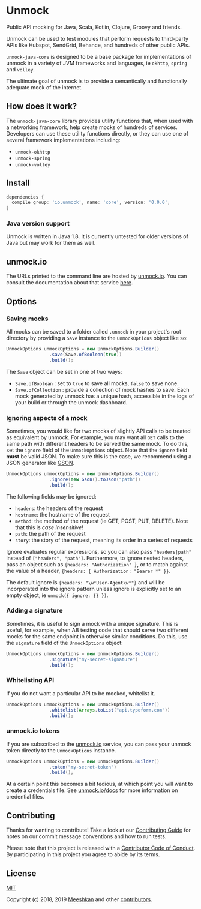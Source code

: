 # Unmock

Public API mocking for Java, Scala, Kotlin, Clojure, Groovy and friends.

Unmock can be used to test modules that perform requests to third-party APIs like Hubspot, SendGrid, Behance, and hundreds of other public APIs.

`unmock-java-core` is designed to be a base package for implementations of unmock in a variety of JVM frameworks and languages, ie `okhttp`, `spring` and `volley`.

The ultimate goal of unmock is to provide a semantically and functionally adequate mock of the internet.

## How does it work?

The `unmock-java-core` library provides utility functions that, when used with a networking framework, help create mocks of hundreds of services.  Developers can use these utility functions directly, or they can use one of several framework implementations including:

- `unmock-okhttp`
- `unmock-spring`
- `unmock-volley`

## Install

```gradle
dependencies {
  compile group: 'io.unmock', name: 'core', version: '0.0.0';
}
```

### Java version support

Unmock is written in Java 1.8.  It is currently untested for older versions of Java but may work for them as well.

## unmock.io

The URLs printed to the command line are hosted by [unmock.io](https://www.unmock.io).  You can consult the documentation about that service [here](https://www.unmock.io/docs).

## Options

### Saving mocks

All mocks can be saved to a folder called `.unmock` in your project's root directory by providing a `Save` instance to the `UnmockOptions` object like so:

```java
UnmockOptions unmockOptions = new UnmockOptions.Builder()
                .save(Save.ofBoolean(true))
                .build();
```

The `Save` object can be set in one of two ways:

- `Save.ofBoolean` : set to `true` to save all mocks, `false` to save none.
- `Save.ofCollection` : provide a collection of mock hashes to save.  Each mock generated by unmock has a unique hash, accessible in the logs of your build or through the unmock dashboard.

### Ignoring aspects of a mock

Sometimes, you would like for two mocks of slightly API calls to be treated as equivalent by unmock.  For example, you may want all `GET` calls to the same path with different headers to be served the same mock.  To do this, set the `ignore` field of the `UnmockOptions` object.  Note that the `ignore` field **must** be valid JSON.  To make sure this is the case, we recommend using a JSON generator like [GSON](https://github.com/google/gson).

```java
UnmockOptions unmockOptions = new UnmockOptions.Builder()
                .ignore(new Gson().toJson("path"))
                .build();
```

The following fields may be ignored:

* `headers`: the headers of the request
* `hostname`: the hostname of the request
* `method`: the method of the request (ie GET, POST, PUT, DELETE). Note that this is *case insensitive*!
* `path`: the path of the request
* `story`: the story of the request, meaning its order in a series of requests

Ignore evaluates regular expressions, so you can also pass
`"headers|path"` instead of `["headers", "path"]`.  Furthermore,
to ignore nested headers, pass an object such as
`{headers: "Authorization" }`, or to match against the value of
a header, `{headers: { Authorization: "Bearer *" }}`.

The default ignore is `{headers: "\w*User-Agent\w*"}` and will be incorporated into the ignore pattern unless ignore is explicitly set to an empty object, ie `unmock({ ignore: {} })`.

### Adding a signature

Sometimes, it is useful to sign a mock with a unique signature.  This is useful, for example, when AB testing code that should serve two different mocks for the same endpoint in otherwise similar conditions.  Do this, use the `signature` field of the `UnmockOptions` object:

```java
UnmockOptions unmockOptions = new UnmockOptions.Builder()
                .signature("my-secret-signature")
                .build();
```

### Whitelisting API

If you do not want a particular API to be mocked, whitelist it.

```java
UnmockOptions unmockOptions = new UnmockOptions.Builder()
                .whitelist(Arrays.toList("api.typeform.com"))
                .build();
```

### unmock.io tokens

If you are subscribed to the [unmock.io](https://www.unmock.io) service, you can pass your unmock token directly to the `UnmockOptions` instance.

```java
UnmockOptions unmockOptions = new UnmockOptions.Builder()
                .token("my-secret-token")
                .build();
```

At a certain point this becomes a bit tedious, at which point you will want to create a credentials file.  See [unmock.io/docs](https://www.unmock.io/docs) for more information on credential files.

## Contributing

Thanks for wanting to contribute! Take a look at our [Contributing Guide](CONTRIBUTING.md) for notes on our commit message conventions and how to run tests.

Please note that this project is released with a [Contributor Code of Conduct](CODE_OF_CONDUCT.md).
By participating in this project you agree to abide by its terms.

## License

[MIT](LICENSE)

Copyright (c) 2018‚ 2019 [Meeshkan](http://meeshkan.com) and other [contributors](https://github.com/unmock/unmock-js/graphs/contributors).
